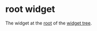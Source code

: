 # root widget

The widget at the [root](../ds-and-algo/adt/tree/root-node.md) of the [widget tree](../ui/widget-tree.md).

